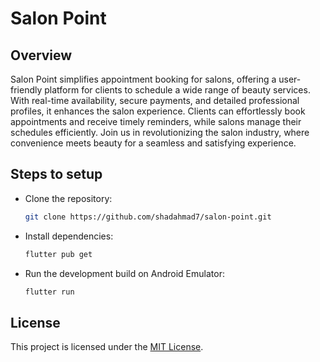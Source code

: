 #  Salon Point

## Overview

Salon Point simplifies appointment booking for salons, offering a user-friendly platform for clients to schedule a wide range of beauty services. With real-time availability, secure payments, and detailed professional profiles, it enhances the salon experience. Clients can effortlessly book appointments and receive timely reminders, while salons manage their schedules efficiently. Join us in revolutionizing the salon industry, where convenience meets beauty for a seamless and satisfying experience.

## Steps to setup

   - Clone the repository:
     ```bash
     git clone https://github.com/shadahmad7/salon-point.git
     ```

   - Install dependencies:
     ```bash
     flutter pub get
     ```

   - Run the development build on Android Emulator:
     ```bash
     flutter run
     ```



## License

This project is licensed under the [MIT License](LICENSE).

